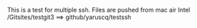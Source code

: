 This is a test for multiple ssh.
Files are pushed from mac air Intel  /Gitsites/testgit3  ==> github/yaruscq/testssh
